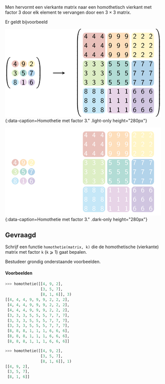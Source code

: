 Men hervormt een vierkante matrix naar een homothetisch vierkant met factor 3 door elk element te vervangen door een 3 × 3 matrix.

Er geldt bijvoorbeeld


![Homothetie met factor 3.](media/image.png "Homothetie met factor 3."){:data-caption=Homothetie met factor 3." .light-only height="280px"}

![Homothetie met factor 3.](media/image_dark.png "Homothetie met factor 3."){:data-caption=Homothetie met factor 3." .dark-only height="280px"}

## Gevraagd
Schrijf een functie `homothetie(matrix, k)` die de homothetische (vierkante) matrix met factor `k` (`k` ⩾ 1) gaat bepalen.

Bestudeer grondig onderstaande voorbeelden.

#### Voorbeelden

```python
>>> homothetie([[4, 9, 2],
                [3, 5, 7],
                [8, 1, 6]], 3)
[[4, 4, 4, 9, 9, 9, 2, 2, 2],
 [4, 4, 4, 9, 9, 9, 2, 2, 2],
 [4, 4, 4, 9, 9, 9, 2, 2, 2],
 [3, 3, 3, 5, 5, 5, 7, 7, 7],
 [3, 3, 3, 5, 5, 5, 7, 7, 7],
 [3, 3, 3, 5, 5, 5, 7, 7, 7],
 [8, 8, 8, 1, 1, 1, 6, 6, 6],
 [8, 8, 8, 1, 1, 1, 6, 6, 6],
 [8, 8, 8, 1, 1, 1, 6, 6, 6]]
```


```python
>>> homothetie([[4, 9, 2],
                [3, 5, 7],
                [8, 1, 6]], 1)
[[4, 9, 2],
 [3, 5, 7],
 [8, 1, 6]]
```

